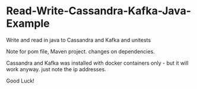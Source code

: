 # Read-Write-Cassandra-Kafka-Java-Example
Write and read in java to Cassandra and Kafka and unitests

Note for pom file, Maven project. changes on dependencies.

Cassandra and Kafka was installed with docker containers only - but it will work anyway.
just note the ip addresses.

Good Luck!
